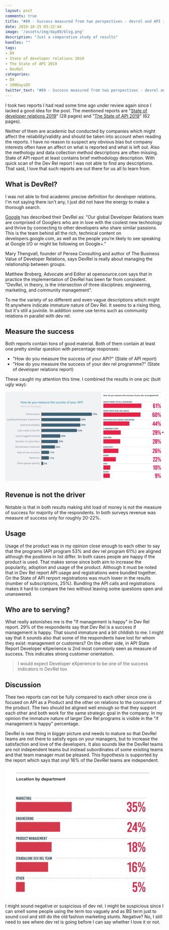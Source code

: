 ```yaml
---
layout: post
comments: true
title: "#89 - Success measured from two perspectives - devrel and API itself"
date: 2019-10-25 03:32:44
image: '/assets/img/day89/blog.png'
description: "Just a comparative study of results"
handles: "" 
tags:
- DX 
- State of developer relations 2019
- The State of API 2019
- DevRel
categories:
- DX
- 100DaysDX
twitter_text: "#89 - Success measured from two perspectives - devrel and API itself"
---
```


I took two reports I had read some time ago under review again since I lacked a good idea for the post. The mentioned reports are "[State of developer relations 2019](https://stateofdevrel.hoopy.io/)" (28 pages) and "[The State of API 2019](https://static1.smartbear.co/smartbearbrand/media/pdf/smartbear_state_of_api_2019.pdf)" (62 pages). 

Neither of them are academic but conducted by companies which might affect the reliability/validity and should be taken into account when reading the reports. I have no reason to suspect any obvious bias but company interests often have an affect on what is reported and what is left out. Also the methology and data collection method descriptions are often missing. State of API report at least contains brief methodology description. With quick scan of the Dev Rel report I was not able to find any descriptions. That said, I love that such reports are out there for us all to learn from.  


## What is DevRel?

I was not able to find academic precise definition for developer relations. I'm not saying there isn't any, I just did not have the energy to make a thorough search. 

[Google](https://www.google.com/intl/km/about/careers/teams/client-facing/dev-rel/) has described their DevRel as: 
"Our global Developer Relations team are comprised of Googlers who are in love with the coolest new technology and thrive by connecting to other developers who share similar passions. This is the team behind all the rich, technical content on developers.google.com, as well as the people you’re likely to see speaking at Google I/O or might be following on Google+."

Mary Thengvall, founder of Persea Consulting and author of The Business Value of Developer Relations, says DevRel is really about managing the relationship between groups. 

Matthew Broberg, Advocate and Editor at opensource.com says that in practice the implementation of DevRel has been far from consistent. "DevRel, in theory, is the intersection of three disciplines: engineering, marketing, and community management". 

To me the variety of so different and even vague descriptions which might fit anywhere indicate immature nature of Dev Rel. It seems to a rising thing, but it's still a juvinile. In addition some use terms such as community relations in parallel with dev rel.  

## Measure the success

Both reports contain tons of good material. Both of them contain at least one pretty similar question with percentage responses: 

- "How do you measure the success of your API?" (State of API report)
- "How do you measure the success of your dev rel programme?" (State of developer relations report)

These caught my attention this time. I combined the results in one pic (butt ugly way): 

<img itemprop="image" src="/assets/img/day89/success-is.png" alt="{{site.name}}">

## Revenue is not the driver

Notable is that in both results making shit load of money is not the measure of success for majority of the respondents. In both surveys revenue was measure of success only for roughly 20-22%. 

## Usage

Usage of the product was in my opinion close enough to each other to say that the programs (API program 53% and dev rel program 61%) are aligned although the positions in list differ. In both cases people are happy if the product is used. That makes sense since both aim to increase the popularity, adoption and usage of the product. Although it must be noted that in Dev Rel report API usage and registrations were bundled together. On the State of API rerport registrations was much lower in the results (number of subscriptions, 25%). Bundling the API calls and registrations makes it hard to compare the two without leaving some questions open and unanswered. 

## Who are to serving? 

What really astonishes me is the "If management is happy" in Dev Rel report. 29% of the respondents say that Dev Rel is a success if management is happy. That sound immature and a bit childish to me. I might say that it sounds also that some of the respondents have lost for whom they exist: management or customers? On the other side, in API State Report Developer eXperience is 2nd most commonly seen as measure of success. This indicates strong customer orientation.  

<blockquote>I would expect Developer eXperience to be one of the success indicators in DevRel too</blockquote>

## Discussion

Thee two reports can not be fully compared to each other since one is focused on API as a Product and the other on relations to the consumers of the product. The two should be aligned well enough so that they support each other and both work for the same strategic goal in the company. In my opinion the immature nature of larger Dev Rel programs is visible in the "if management is happy" percentage. 

DevRel is new thing in bigger picture and needs to mature so that DevRel teams are not there to satisfy egos on your managers, but to increase the satisfaction and love of the developers. It also sounds like the DevRel teams are not independent teams but instead subordinates of some existing teams and that team manager must be pleased. This hypothesis is supported by the report which says that onyl 16% of the DevRel teams are independent. 

<img itemprop="image" src="/assets/img/day89/team.png" alt="{{site.name}}">

I might sound negative or suspicious of dev rel. I might be suspicious since I can smell some people using the term too vaguely and as BS term just to sound cool and still do the old fashion marketing stunts. Negative? No, I still need to see where dev rel is going before I can say whether I love it or not. 
